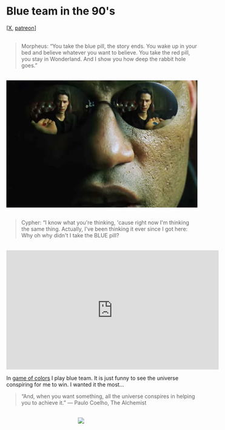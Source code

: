 # Blue team in the 90's

<div class="container">
[<a href="https://x.com/lcordier_x" target="_blank">X</a>,
<a href="https://www.patreon.com/louiscordier" target="_blank">patreon</a>]
</div>
<br/>

> Morpheus: “You take the blue pill, the story ends. You wake up in your 
> bed and believe whatever you want to believe. You take the red pill, you
> stay in Wonderland. And I show you how deep the rabbit hole goes.” 

<br/>

<img src="./media/red_blue_pill.jpg" style="display: block; margin: 0 auto; width: 560px;" >

<br/>

> Cypher: “I know what you're thinking, 'cause right now I'm thinking the
> same thing. Actually, I've been thinking it ever since I got here: 
> Why oh why didn't I take the BLUE pill?

<br/>

<iframe width="560" height="315" style="display: block; margin: 0 auto;" src="https://www.youtube.com/embed/dbZ0OM1xytA?si=-MHhHFHXL_9IcIHo" title="YouTube video player" frameborder="0" allow="accelerometer; autoplay; clipboard-write; encrypted-media; gyroscope; picture-in-picture; web-share" referrerpolicy="strict-origin-when-cross-origin" allowfullscreen></iframe>

In <a href="https://louiscordier.com/the_3_book_of_louis/#game-of-colors" target="_blank">game of colors</a>
I play blue team. It is just funny to see the universe conspiring for me to win. I wanted it the most...

> “And, when you want something, all the universe conspires in helping you to achieve it.” ― Paulo Coelho, The Alchemist 

<br/>

<img src="https://louiscordier.com/fin.jpg?blog=20250201" style="width: 25%; display: block; margin: 0 auto;">
